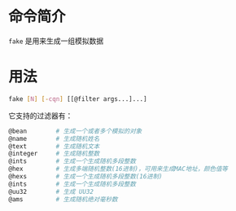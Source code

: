 # 命令简介

`fake` 是用来生成一组模拟数据
    

# 用法

```bash
fake [N] [-cqn] [[@filter args...]...]
```

它支持的过滤器有：

```bash
@bean        # 生成一个或者多个模拟的对象
@name        # 生成随机姓名
@text        # 生成随机文本
@integer     # 生成随机整数
@ints        # 生成一个生成随机多段整数
@hex         # 生成多端随机整数(16进制)，可用来生成MAC地址，颜色值等
@hexs        # 生成一个生成随机多段整数(16进制)
@ints        # 生成一个生成随机多段整数
@uu32        # 生成 UU32
@ams         # 生成随机绝对毫秒数
```
